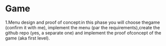 # Game

1.Menu design and proof of concept:in this phase you will choose thegame (confirm it with me), implement the menu (par the requirements),create the github repo (yes, a separate one) and implement the proof ofconcept of the game (aka first level).
